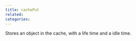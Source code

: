 ```yaml
---
title: cachePut
related:
categories:
---
```


Stores an object in the cache, with a life time and a idle time.